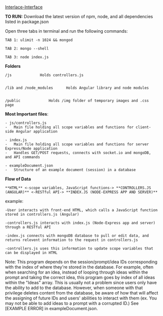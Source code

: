 [Interlace-Interface](https://docs.google.com/presentation/d/1yvhLQJ7hRzljVvPQbLTe5dbzsLeWmw1e5GT7RAu74uY/edit?usp=sharing)



**TO RUN:** 
Download the latest version of npm, node, and all dependencies listed in package.json 

Open three tabs in terminal and run the following commands:
	
	TAB 1: ulimit -n 1024 && mongod

	TAB 2: mongo --shell

	TAB 3: node index.js


**Folders**


	/js				Holds controllers.js


	/lib and /node_modules		Holds Angular library and node modules


	/public				Holds /img folder of temporary images and .css page




**Most Important files**:

	- js/controllers.js
	- 	Main file holding all scope variables and functions for client-side Angular application

	- index.js
	- 	Main file holding all scope variables and functions for server Express/Node application
	- 	Handles GET/POST requests, connects with socket.io and mongoDB, and API commands
	
	- exampleDocument.json 	
	- 	Structure of an example document (session) in a database


**Flow of Data**

	**HTML** <-scope variables, JavaScript functions-> **CONTROLLERS.JS (ANGULAR)** <-RESTful API-> **INDEX.JS (NODE-EXPRESS APP AND SERVER)**

example:

	-User interacts with front-end HTML, which calls a JavaScript function stored in controllers.js (Angular)
	
	-controllers.js interacts with index.js (Node-Express app and server) through a RESTful API
	
	-index.js connects with mongoDB database to pull or edit data, and returns relevent information to the request in controllers.js
	
	-controllers.js uses this information to update scope variables that can be displayed in HTML

Note: This program depends on the session/prompt/idea IDs corresponding with the index of where they're stored in the database.  For example, often when searching for an idea, instead of looping through ideas within the prompt and taking the correct idea, this program goes by index of all ideas within the "Ideas" array.  This is usually not a problem since users only have the ability to add to the database.  However, when someone with that privilege deletes content from the database, be aware of how that will affect the assigning of future IDs and users' abilities to interact with them (ex. You may not be able to add ideas to a prompt with a corrupted ID.)  See [EXAMPLE ERROR] in exampleDocument.json.





